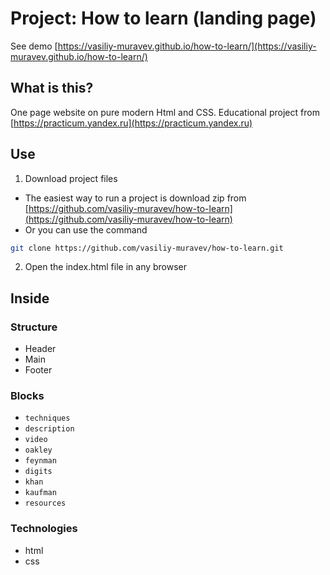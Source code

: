 # Project: How to learn (landing page)

See demo [https://vasiliy-muravev.github.io/how-to-learn/](https://vasiliy-muravev.github.io/how-to-learn/)

## What is this?

One page website on pure modern Html and CSS. Educational project from [https://practicum.yandex.ru](https://practicum.yandex.ru)

## Use

1. Download project files

- The easiest way to run a project is download zip
  from [https://github.com/vasiliy-muravev/how-to-learn](https://github.com/vasiliy-muravev/how-to-learn)
- Or you can use the command

```sh
git clone https://github.com/vasiliy-muravev/how-to-learn.git
```

2. Open the index.html file in any browser

## Inside

### Structure

- Header
- Main
- Footer

### Blocks

- `techniques`
- `description`
- `video`
- `oakley`
- `feynman`
- `digits`
- `khan`
- `kaufman`
- `resources`

### Technologies

- html
- css
